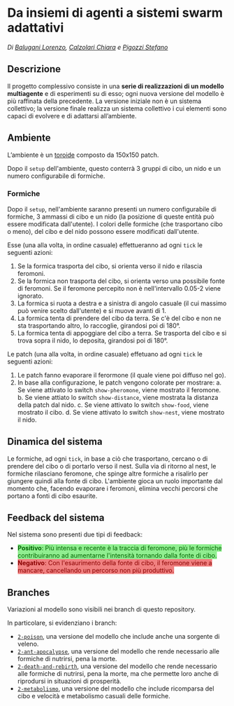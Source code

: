 # Da insiemi di agenti a sistemi swarm adattativi

_Di [Balugani Lorenzo](https://github.com/LBindustries), [Calzolari Chiara](https://github.com/Cookie-CHR) e [Pigozzi Stefano](https://github.com/Steffo99)_

## Descrizione

Il progetto complessivo consiste in una **serie di realizzazioni di un modello multiagente** e di esperimenti su di esso; ogni nuova versione del modello è più raffinata della precedente. La versione iniziale non è un sistema collettivo; la versione finale realizza un sistema collettivo i cui elementi sono capaci di evolvere e di adattarsi all’ambiente.

## Ambiente

L’ambiente è un [toroide](https://it.wikipedia.org/wiki/Toro_(geometria)) composto da 150x150 patch.

Dopo il `setup` dell'ambiente, questo conterrà 3 gruppi di cibo, un nido e un numero configurabile di formiche.

### Formiche

Dopo il `setup`, nell'ambiente saranno presenti un numero configurabile di formiche, 3 ammassi di cibo e un nido (la posizione di queste entità può essere modificata dall'utente). I colori delle formiche (che trasportano cibo o meno), del cibo e del nido possono essere modificati dall'utente.

Esse (una alla volta, in ordine casuale) effettueranno ad ogni `tick` le seguenti azioni: 

1. Se la formica trasporta del cibo, si orienta verso il nido e rilascia feromoni.
2. Se la formica non trasporta del cibo, si orienta verso una possibile fonte di feromoni. Se il feromone percepito non è nell'intervallo 0.05-2 viene ignorato.
3. La formica si ruota a destra e a sinistra di angolo casuale (il cui massimo può venire scelto dall'utente) e si muove avanti di 1.
4. La formica tenta di prendere del cibo da terra. Se c'è del cibo e non ne sta trasportando altro, lo raccoglie, girandosi poi di 180°.
5. La formica tenta di appoggiare del cibo a terra. Se trasporta del cibo e si trova sopra il nido, lo deposita, girandosi poi di 180°.  

Le patch (una alla volta, in ordine casuale) effetuano ad ogni `tick` le seguenti azioni:

1. Le patch fanno evaporare il ferormone (il quale viene poi diffuso nel go).
2. In base alla configurazione, le patch vengono colorate per mostrare:
    a. Se viene attivato lo switch `show-pheromone`, viene mostrato il feromone.
    b. Se viene attiato lo switch `show-distance`, viene mostrata la distanza della patch dal nido.
    c. Se viene attivato lo switch `show-food`, viene mostrato il cibo.
    d. Se viene attivato lo switch `show-nest`, viene mostrato il nido.


## Dinamica del sistema

Le formiche, ad ogni `tick`, in base a ciò che trasportano, cercano o di prendere del cibo o di portarlo verso il nest. Sulla via di ritorno al nest, le formiche rilasciano feromone, che spinge altre formiche a risalirlo per giungere quindi alla fonte di cibo.
L'ambiente gioca un ruolo importante dal momento che, facendo evaporare i feromoni, elimina vecchi percorsi che portano a fonti di cibo esaurite.

## Feedback del sistema

Nel sistema sono presenti due tipi di feedback:
- <span style="background-color: lightgreen; color: darkgreen;">**Positivo**: Più intensa e recente è la traccia di feromone, più le formiche contribuiranno ad aumentarne l'intensità tornando dalla fonte di cibo.
- <span style="background-color: lightcoral; color: darkred;">**Negativo**: Con l'esaurimento della fonte di cibo, il feromone viene a mancare, cancellando un percorso non più produttivo.

## Branches

Variazioni al modello sono visibili nei branch di questo repository.

In particolare, si evidenziano i branch:

- [`2-poison`](https://github.com/Steffo99/turtle007/tree/2-poison), una versione del modello che include anche una sorgente di veleno.
- [`2-ant-apocalypse`](https://github.com/Steffo99/turtle007/tree/2-ant-apocalypse), una versione del modello che rende necessario alle formiche di nutrirsi, pena la morte.
- [`2-death-and-rebirth`](https://github.com/Steffo99/turtle007/tree/2-death-and-rebirth), una versione del modello che rende necessario alle formiche di nutrirsi, pena la morte, ma che permette loro anche di riprodursi in situazioni di prosperità.
- [`2-metabolismo`](https://github.com/Steffo99/turtle007/tree/2-metabolismo), una versione del modello che include ricomparsa del cibo e velocità e metabolismo casuali delle formiche.
